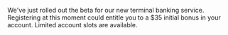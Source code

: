 We've just rolled out the beta for our new terminal banking service. Registering at this moment could entitle you to a $35 initial bonus in your account. Limited account slots are available.
